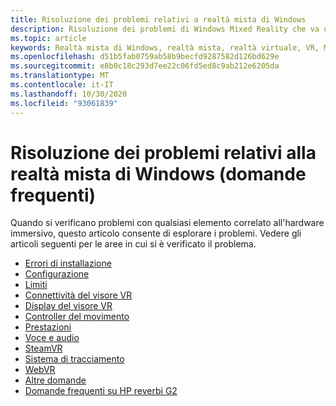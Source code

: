 ```yaml
---
title: Risoluzione dei problemi relativi a realtà mista di Windows
description: Risoluzione dei problemi di Windows Mixed Reality che va oltre la documentazione standard del supporto clienti.
ms.topic: article
keywords: Realtà mista di Windows, realtà mista, realtà virtuale, VR, MR, risoluzione dei problemi, errori, guida, supporto
ms.openlocfilehash: d51b5fab0759ab58b9becfd9287582d126bd629e
ms.sourcegitcommit: e8b0c18c293d7ee22c06fd5ed8c9ab212e6205da
ms.translationtype: MT
ms.contentlocale: it-IT
ms.lasthandoff: 10/30/2020
ms.locfileid: "93061839"
---
```

# <a name="troubleshooting-windows-mixed-reality-faqs"></a>Risoluzione dei problemi relativi alla realtà mista di Windows (domande frequenti)

Quando si verificano problemi con qualsiasi elemento correlato all'hardware immersivo, questo articolo consente di esplorare i problemi.
Vedere gli articoli seguenti per le aree in cui si è verificato il problema.

- [Errori di installazione](installation_errors.md)
- [Configurazione](set-up-questions.md)
- [Limiti](boundary-questions.md)
- [Connettività del visore VR](headset-connectivity.md)
- [Display del visore VR](headset-display.md)
- [Controller del movimento](motion-controller-problems.md)
- [Prestazioni](performance-questions.md)
- [Voce e audio](speech-and-audio.md)
- [SteamVR](steamvr-questions.md)
- [Sistema di tracciamento](tracking.md)
- [WebVR](webvr-questions.md)
- [Altre domande](other-questions.md)
- [Domande frequenti su HP reverbi G2](reverbG2-faq.md)